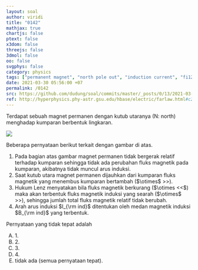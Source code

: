 ```yaml
---
layout: soal
author: viridi
title: "0142"
mathjax: true
chartjs: false
ptext: false
x3dom: false
threejs: false
3dmol: false
oo: false
svgphys: false
category: physics
tags: ["permanent magnet", "north pole out", "induction current", "fi1202", "2020-1"]
date: 2021-03-30 05:56:00 +07
permalink: /0142
src: https://github.com/dudung/soal/commits/master/_posts/0/13/2021-03-30-magnet-north-pole-in.md
ref: http://hyperphysics.phy-astr.gsu.edu/hbase/electric/farlaw.html#c2
---
```

Terdapat sebuah magnet permanen dengan kutub utaranya (N: north) menghadap kumparan berbentuk lingkaran.

![]({{site.baseurl}}/assets/img/0/14/0142.png)

Beberapa pernyataan berikut terkait dengan gambar di atas.

<ol>
<li>Pada bagian atas gambar magnet permanen tidak bergerak relatif terhadap kumparan sehingga tidak ada perubahan fluks magnetik pada kumparan, akibatnya tidak muncul arus induksi.</li>
<li>Saat kutub utara magnet permanen dijauhkan dari kumparan fluks magnetik yang menembus kumparan bertambah ($\otimes$ >>).
</li>
<li>Hukum Lenz menyatakan bila fluks magnetik berkurang ($\otimes <<$) maka akan terbentuk fluks magnetik induksi yang searah ($\otimes$ >>), sehingga jumlah total fluks magnetik relatif tidak berubah.</li>
<li>Arah arus induksi $I_{\rm ind}$ ditentukan oleh medan magnetik induksi $B_{\rm ind}$ yang terbentuk.</li>
</ol>

Pernyataan yang tidak tepat adalah

<ol type="A">
<li>1.
<li>2.
<li>3.
<li>4.
<li>tidak ada (semua pernyataan tepat).
